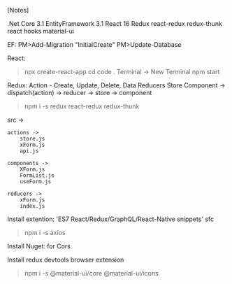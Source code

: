 [Notes]

.Net Core 3.1 
EntityFramework 3.1
React 16
Redux
react-redux
redux-thunk
react hooks
material-ui

EF:
PM>Add-Migration "InitialCreate"
PM>Update-Database

React:
>npx create-react-app <name>
>cd <name>
>code .
Terminal -> New Terminal
npm start

Redux:
Action - Create, Update, Delete, Data
Reducers
Store
Component -> dispatch(action) -> reducer -> store -> component
>npm i -s redux react-redux redux-thunk

src -> 

	actions ->
		store.js
		xForm.js
		api.js

	components ->
		XForm.js
		FormList.js
		useForm.js

	reducers ->
		xForm.js
		index.js


Install extention: 'ES7 React/Redux/GraphQL/React-Native snippets'
sfc

>npm i -s axios

Install Nuget: for Cors

Install redux devtools browser extension

>npm i -s @material-ui/core @material-ui/icons



